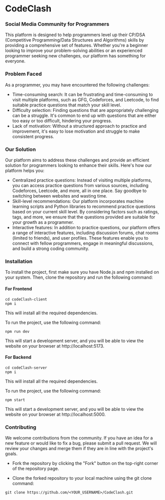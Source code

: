 # CodeClash

### Social Media Community for Programmers

This platform is designed to help programmers level up their CP/DSA (Competitive Programming/Data Structures and Algorithms) skills by providing a comprehensive set of features. Whether you're a beginner looking to improve your problem-solving abilities or an experienced programmer seeking new challenges, our platform has something for everyone.

### Problem Faced

As a programmer, you may have encountered the following challenges:

- Time-consuming search: It can be frustrating and time-consuming to visit multiple platforms, such as GFG, Codeforces, and Leetcode, to find suitable practice questions that match your skill level.
- Difficulty selection: Finding questions that are appropriately challenging can be a struggle. It's common to end up with questions that are either too easy or too difficult, hindering your progress.
- Lack of motivation: Without a structured approach to practice and improvement, it's easy to lose motivation and struggle to make consistent progress.

### Our Solution

Our platform aims to address these challenges and provide an efficient solution for programmers looking to enhance their skills. Here's how our platform helps you:

- Centralized practice questions: Instead of visiting multiple platforms, you can access practice questions from various sources, including Codeforces, Leetcode, and more, all in one place. Say goodbye to switching between websites and wasting time.
- Skill-level recommendations: Our platform incorporates machine learning scripts and Python libraries to recommend practice questions based on your current skill level. By considering factors such as ratings, tags, and more, we ensure that the questions provided are suitable for your growth as a programmer.
- Interactive features: In addition to practice questions, our platform offers a range of interactive features, including discussion forums, chat rooms (limited to friends), and user profiles. These features enable you to connect with fellow programmers, engage in meaningful discussions, and build a strong coding community.

### Installation

To install the project, first make sure you have Node.js and npm installed on your system. Then, clone the repository and run the following command:

#### For Frontend

```
cd codeClash-client
npm i
```

This will install all the required dependencies.

To run the project, use the following command:

```
npm run dev
```

This will start a development server, and you will be able to view the website on your browser at http://localhost:5173.

#### For Backend

```
cd codeClash-server
npm i
```

This will install all the required dependencies.

To run the project, use the following command:

```
npm start
```

This will start a development server, and you will be able to view the website on your browser at http://localhost:5000.

### Contributing

We welcome contributions from the community. If you have an idea for a new feature or would like to fix a bug, please submit a pull request. We will review your changes and merge them if they are in line with the project's goals.

- Fork the repository by clicking the "Fork" button on the top-right corner of the repository page.

- Clone the forked repository to your local machine using the git clone command:

```
git clone https://github.com/<YOUR_USERNAME>/CodeClash.git
```
